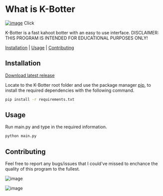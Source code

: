 # What is K-Botter
[![image](https://github.com/kolmioo/K-Botter/assets/77176084/a49901b3-fffb-4573-a1b2-89296499affd)](https://www.youtube.com/watch?v=cFZ8If6jDxs) Click

K-Botter is a fast kahoot botter with an easy to use interface.
DISCLAIMER: THIS PROGRAM IS INTENDED FOR EDUCATIONAL PURPOSES ONLY!

[Installation](#Installation)    |    [Usage](#Usage)    |   [Contributing](#Contributing)

## Installation
[Download latest release](https://github.com/kolmioo/K-Botter/releases/latest)

Locate to the K-Botter root folder and use the package manager [pip](https://pip.pypa.io/en/stable), to install the required dependencies with the following command.

```bash
pip install -r requirements.txt
```

## Usage
Run main.py and type in the required information.

```bash
python main.py
```

## Contributing
Feel free to report any bugs/issues that I could've missed to enchance the quality of this program to the fullest.


![image](https://github.com/kolmioo/K-Botter/assets/77176084/9c0576e6-e38f-4ebe-bafc-5cc24fb0bdde)

![image](https://github.com/kolmioo/K-Botter/assets/77176084/c86efa33-a234-46d5-9d2a-6f64727b6c4a)

